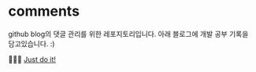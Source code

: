 # comments

github blog의 댓글 관리를 위한 레포지토리입니다.
아래 블로그에 개발 공부 기록을 담고있습니다. :)

👩🏻‍💻 [Just do it!](https://suyeon-b.github.io/)
